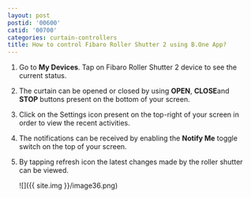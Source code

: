 ```yaml
---
layout: post
postid: '00600'
catid: '00700'
categories: curtain-controllers
title: How to control Fibaro Roller Shutter 2 using B.One App?
---
```


1. Go to **My Devices**. Tap on Fibaro Roller Shutter 2 device to see the current status.

2. The curtain can be opened or closed by using **OPEN**, **CLOSE**and **STOP** buttons present on the bottom of your screen.

3. Click on the Settings icon present on the top-right of your screen in order to view the recent activities.

4. The notifications can be received by enabling the **Notify Me** toggle switch on the top of your screen.

5. By tapping refresh icon the latest changes made by the roller shutter can be viewed.

    ![]({{ site.img }}/image36.png)